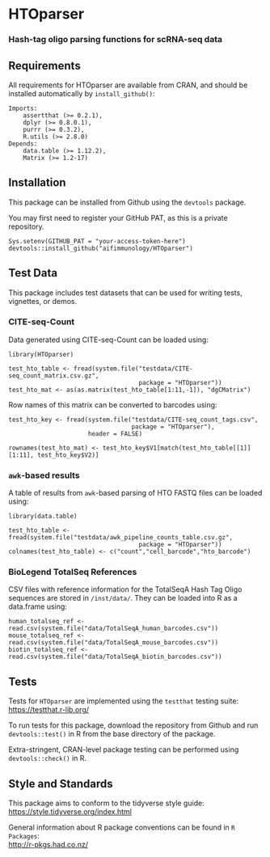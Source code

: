 # HTOparser
### Hash-tag oligo parsing functions for scRNA-seq data

## Requirements

All requirements for HTOparser are available from CRAN, and should be installed automatically by `install_github()`:
```
Imports:
    assertthat (>= 0.2.1),
    dplyr (>= 0.8.0.1),
    purrr (>= 0.3.2),
    R.utils (>= 2.8.0)
Depends:
    data.table (>= 1.12.2),
    Matrix (>= 1.2-17)
```

## Installation

This package can be installed from Github using the `devtools` package.

You may first need to register your GitHub PAT, as this is a private repository.
```
Sys.setenv(GITHUB_PAT = "your-access-token-here")
devtools::install_github("aifimmunology/HTOparser")
```
## Test Data

This package includes test datasets that can be used for writing tests, vignettes, or demos.

### CITE-seq-Count

Data generated using CITE-seq-Count can be loaded using:
```
library(HTOparser)

test_hto_table <- fread(system.file("testdata/CITE-seq_count_matrix.csv.gz",
                                    package = "HTOparser"))
test_hto_mat <- as(as.matrix(test_hto_table[1:11,-1]), "dgCMatrix")
```
Row names of this matrix can be converted to barcodes using:
```
test_hto_key <- fread(system.file("testdata/CITE-seq_count_tags.csv",
                                  package = "HTOparser"),
                      header = FALSE)

rownames(test_hto_mat) <- test_hto_key$V1[match(test_hto_table[[1]][1:11], test_hto_key$V2)]
```

### `awk`-based results

A table of results from `awk`-based parsing of HTO FASTQ files can be loaded using:
```
library(data.table)

test_hto_table <- fread(system.file("testdata/awk_pipeline_counts_table.csv.gz",
                                    package = "HTOparser"))
colnames(test_hto_table) <- c("count","cell_barcode","hto_barcode")
```

### BioLegend TotalSeq References

CSV files with reference information for the TotalSeqA Hash Tag Oligo sequences are stored in `/inst/data/`. They can be loaded into R as a data.frame using:
```
human_totalseq_ref <- read.csv(system.file("data/TotalSeqA_human_barcodes.csv"))
mouse_totalseq_ref <- read.csv(system.file("data/TotalSeqA_mouse_barcodes.csv"))
biotin_totalseq_ref <- read.csv(system.file("data/TotalSeqA_biotin_barcodes.csv"))

```

## Tests

Tests for `HTOparser` are implemented using the `testthat` testing suite:  
https://testthat.r-lib.org/

To run tests for this package, download the repository from Github and run `devtools::test()` in R from the base directory of the package.

Extra-stringent, CRAN-level package testing can be performed using `devtools::check()` in R.

## Style and Standards

This package aims to conform to the tidyverse style guide:  
https://style.tidyverse.org/index.html

General information about R package conventions can be found in `R Packages`:  
http://r-pkgs.had.co.nz/

